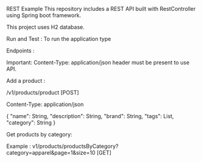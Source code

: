 REST Example
This repository includes a  REST API built with RestController using Spring boot framework.

This project uses H2 database.

Run and Test :
To run the application type

Endpoints :

Important: Content-Type: application/json header must be present to use API.


Add a product :

/v1/products/product [POST]

Content-Type: application/json

{
	"name": String,
	"description": String,
	"brand": String,
	"tags": List,
	"category": String
}



Get products by category:

Example : v1/products/productsByCategory?category=apparel&page=1&size=10 [GET]
